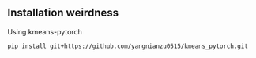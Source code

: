 ## Installation weirdness
Using kmeans-pytorch
```bash
pip install git+https://github.com/yangnianzu0515/kmeans_pytorch.git
```